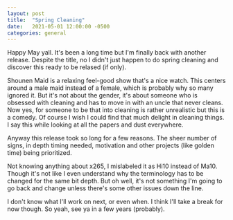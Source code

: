 ```yaml
---
layout: post
title:  "Spring Cleaning"
date:   2021-05-01 12:00:00 -0500
categories: general
---
```

Happy May yall. It's been a long time but I'm finally back with another release. Despite the title, no I didn't just happen to do spring cleaning and discover this ready to be relased (if only).

Shounen Maid is a relaxing feel-good show that's a nice watch. This centers around a male maid instead of a female, which is probably why so many ignored it. But it's not about the gender, it's about someone who is obsessed with cleaning and has to move in with an uncle that never cleans. Now yes, for someone to be that into cleaning is rather unrealistic but this is a comedy. Of course I wish I could find that much delight in cleaning things. I say this while looking at all the papers and dust everywhere.

Anyway this release took so long for a few reasons. The sheer number of signs, in depth timing needed, motivation and other projects (like golden time) being prioritized.

Not knowing anything about x265, I mislabeled it as Hi10 instead of Ma10. Though it's not like I even understand why the terminology has to be changed for the same bit depth. But oh well, it's not something I'm going to go back and change unless there's some other issues down the line.

I don't know what I'll work on next, or even when. I think I'll take a break for now though. So yeah, see ya in a few years (probably).